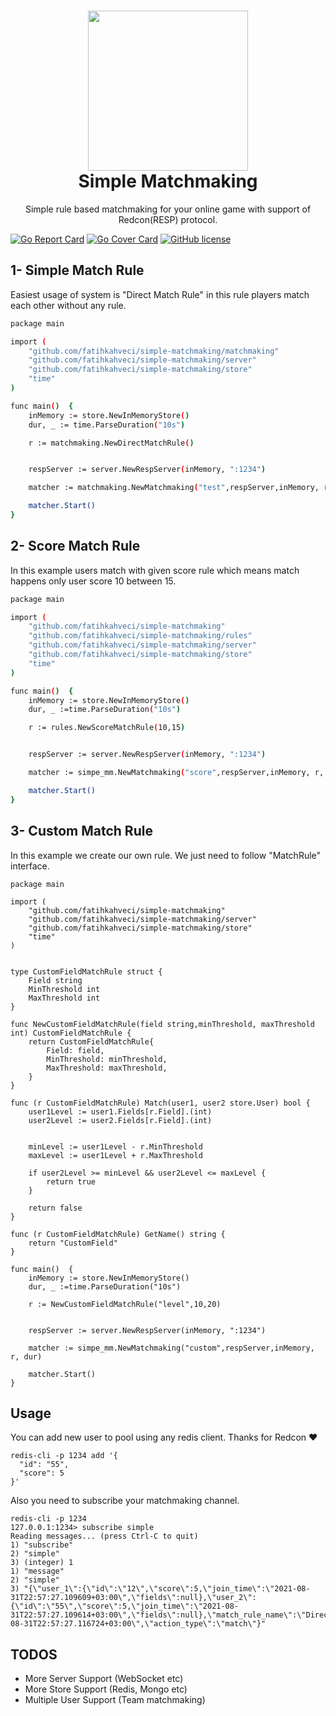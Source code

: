 <h1 align="center">
  <img src="https://github.com/fatihkahveci/simple-matchmaking/blob/main/mascot.png?raw=true" width="256px"/><br/>
  Simple Matchmaking
</h1>


<p align="center">
    Simple rule based matchmaking for your online game with support of Redcon(RESP) protocol.
</p>

[![Go Report Card](https://goreportcard.com/badge/github.com/fatihkahveci/simple-matchmaking)](https://goreportcard.com/report/github.com/fatihkahveci/simple-matchmaking)
[![Go Cover Card](https://gocover.io/_badge/github.com/fatihkahveci/simple-matchmaking)](https://gocover.io/_badge/github.com/fatihkahveci/simple-matchmaking)
[![GitHub license](https://img.shields.io/github/license/fatihkahveci/simple-matchmaking)](https://github.com/fatihkahveci/simple-matchmaking/blob/main/LICENSE)

## 1- Simple Match Rule

Easiest usage of system is "Direct Match Rule" in this rule players match each other without any rule.

```bash
package main

import (
	"github.com/fatihkahveci/simple-matchmaking/matchmaking"
	"github.com/fatihkahveci/simple-matchmaking/server"
	"github.com/fatihkahveci/simple-matchmaking/store"
	"time"
)

func main()  {
	inMemory := store.NewInMemoryStore()
	dur, _ := time.ParseDuration("10s")

	r := matchmaking.NewDirectMatchRule()


	respServer := server.NewRespServer(inMemory, ":1234")

	matcher := matchmaking.NewMatchmaking("test",respServer,inMemory, r, dur)

	matcher.Start()
}
```

## 2- Score Match Rule

In this example users match with given score rule which means match happens only user score 10 between 15.

```bash
package main

import (
	"github.com/fatihkahveci/simple-matchmaking"
	"github.com/fatihkahveci/simple-matchmaking/rules"
	"github.com/fatihkahveci/simple-matchmaking/server"
	"github.com/fatihkahveci/simple-matchmaking/store"
	"time"
)

func main()  {
	inMemory := store.NewInMemoryStore()
	dur, _ :=time.ParseDuration("10s")

	r := rules.NewScoreMatchRule(10,15)


	respServer := server.NewRespServer(inMemory, ":1234")

	matcher := simpe_mm.NewMatchmaking("score",respServer,inMemory, r, dur)

	matcher.Start()
}
```

## 3- Custom Match Rule

In this example we create our own rule. We just need to follow "MatchRule" interface.

```
package main

import (
	"github.com/fatihkahveci/simple-matchmaking"
	"github.com/fatihkahveci/simple-matchmaking/server"
	"github.com/fatihkahveci/simple-matchmaking/store"
	"time"
)


type CustomFieldMatchRule struct {
	Field string
	MinThreshold int
	MaxThreshold int
}

func NewCustomFieldMatchRule(field string,minThreshold, maxThreshold int) CustomFieldMatchRule {
	return CustomFieldMatchRule{
		Field: field,
		MinThreshold: minThreshold,
		MaxThreshold: maxThreshold,
	}
}

func (r CustomFieldMatchRule) Match(user1, user2 store.User) bool {
	user1Level := user1.Fields[r.Field].(int)
	user2Level := user2.Fields[r.Field].(int)


	minLevel := user1Level - r.MinThreshold
	maxLevel := user1Level + r.MaxThreshold

	if user2Level >= minLevel && user2Level <= maxLevel {
		return true
	}

	return false
}

func (r CustomFieldMatchRule) GetName() string {
	return "CustomField"
}

func main()  {
	inMemory := store.NewInMemoryStore()
	dur, _ :=time.ParseDuration("10s")

	r := NewCustomFieldMatchRule("level",10,20)


	respServer := server.NewRespServer(inMemory, ":1234")

	matcher := simpe_mm.NewMatchmaking("custom",respServer,inMemory, r, dur)

	matcher.Start()
}
```

## Usage

You can add new user to pool using any redis client. Thanks for Redcon ❤️

```
redis-cli -p 1234 add '{
  "id": "55",
  "score": 5
}'
```

Also you need to subscribe your matchmaking channel.

```
redis-cli -p 1234
127.0.0.1:1234> subscribe simple
Reading messages... (press Ctrl-C to quit)
1) "subscribe"
2) "simple"
3) (integer) 1
1) "message"
2) "simple"
3) "{\"user_1\":{\"id\":\"12\",\"score\":5,\"join_time\":\"2021-08-31T22:57:27.109609+03:00\",\"fields\":null},\"user_2\":{\"id\":\"55\",\"score\":5,\"join_time\":\"2021-08-31T22:57:27.109614+03:00\",\"fields\":null},\"match_rule_name\":\"Direct\",\"time\":\"2021-08-31T22:57:27.116724+03:00\",\"action_type\":\"match\"}"

```

## TODOS

- More Server Support (WebSocket etc)
- More Store Support (Redis, Mongo etc)
- Multiple User Support (Team matchmaking)
